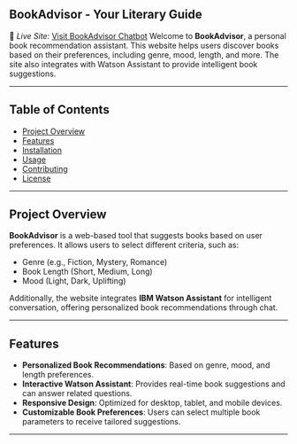 ## BookAdvisor - Your Literary Guide
🔗 *Live Site:* [Visit BookAdvisor Chatbot](https://rehan540.github.io/BookAdvisor)
Welcome to **BookAdvisor**, a personal book recommendation assistant. This website helps users discover books based on their preferences, including genre, mood, length, and more. The site also integrates with Watson Assistant to provide intelligent book suggestions.

---

## Table of Contents

- [Project Overview](#project-overview)
- [Features](#features)
- [Installation](#installation)
- [Usage](#usage)
- [Contributing](#contributing)
- [License](#license)

---

## Project Overview

**BookAdvisor** is a web-based tool that suggests books based on user preferences. It allows users to select different criteria, such as:

- Genre (e.g., Fiction, Mystery, Romance)
- Book Length (Short, Medium, Long)
- Mood (Light, Dark, Uplifting)

Additionally, the website integrates **IBM Watson Assistant** for intelligent conversation, offering personalized book recommendations through chat.

---

## Features

- **Personalized Book Recommendations**: Based on genre, mood, and length preferences.
- **Interactive Watson Assistant**: Provides real-time book suggestions and can answer related questions.
- **Responsive Design**: Optimized for desktop, tablet, and mobile devices.
- **Customizable Book Preferences**: Users can select multiple book parameters to receive tailored suggestions.
  
---
